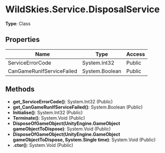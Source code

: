 ﻿# WildSkies.Service.DisposalService

**Type**: Class

## Properties

| Name | Type | Access |
|------|------|--------|
| ServiceErrorCode | System.Int32 | Public |
| CanGameRunIfServiceFailed | System.Boolean | Public |

## Methods

- **get_ServiceErrorCode()**: System.Int32 (Public)
- **get_CanGameRunIfServiceFailed()**: System.Boolean (Public)
- **Initialise()**: System.Int32 (Public)
- **Terminate()**: System.Void (Public)
- **DisposeOfGameObject(UnityEngine.GameObject gameObjectToDispose)**: System.Void (Public)
- **DisposeOfGameObject(UnityEngine.GameObject gameObjectToDispose, System.Single time)**: System.Void (Public)
- **.ctor()**: System.Void (Public)

